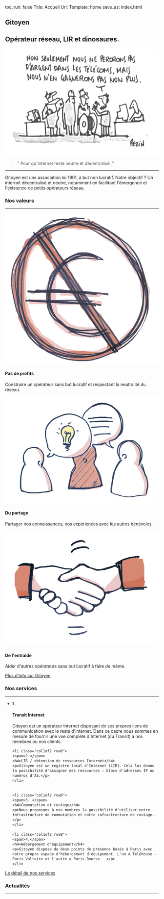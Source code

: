 toc_run: false
Title: Accueil
Url:
Template: home
save_as: index.html

<section class="col1of1 m3t">
  <div class="col1of2">
    <h1>Gitoyen</h1>
    <h2>Opérateur réseau, LIR et dinosaures.</h2>
  </div>

  <img class="col1of2" src="../images/pessin2.png" alt="Pas de profits">

  <blockquote class="col1of2"><p>" Pour qu'Internet reste neutre et décentralisé. "</p></blockquote>
  <div class="clearfix"></div>
  <hr id="first-sep">

  <div class="pre1of3 col2of3">
  <p class="presentation m1">
  Gitoyen est une association loi 1901, à but non lucratif. Notre objectif ? Un internet décentralisé et neutre, notamment en facilitant l'émergence et l'existence de petits opérateurs réseau.
  </p>
  </div>

</section>

<section class="col1of1 m1y">
<div class="col1of1">
  <h3><span>Nos valeurs</span></h3>
  <hr>
  </div>

  <div class="col1of3">
    <div class="col1of1 row7 p2">
      <img src="../images/nonprofit.jpg" alt="Pas de profits" class="pre1of6 col2of3">
    </div>
    <h4>Pas de profits</h4>
    <p>Construire un opérateur sans but lucratif et respectant la neutralité du réseau.</p>
  </div>

  <div class="col1of3">
    <img src="../images/partager.jpg" alt="Du partage" class="col1of1 row7 p2">
    <h4>Du partage</h4>
    <p>Partager nos connaissances, nos expériences avec les autres bénévoles.</p>
  </div>

  <div class="col1of3">
    <img src="../images/collaborer.jpg" alt="De l'entraide" class="col1of1 row7 p2">
    <h4>De l'entraide</h4>
    <p>Aider d'autres opérateurs sans but lucratif à faire de même.</p>
  </div>

  <a href="gitoyen.html" class="bouton">Plus d'info sur Gitoyen</a>

</section>


<section class="col1of1 m1y">

  <h3><span>Nos services</span></h3>
  <hr>
  <ul class="services">
    <li class="col1of2 row8">
    <span>1.</span>
    <h4>Transit Internet</h4>
    <p>Gitoyen est un opérateur Internet disposant de ses propres liens de communication avec le reste d'Internet. Dans ce cadre nous sommes en mesure de fournir une vue complète d'Internet (du Transit) à nos membres ou nos clients.</p>
    </li>

    <li class="col1of2 row8">
    <span>2.</span>
    <h4>LIR / obtention de ressources Internet</h4>
    <p>Gitoyen est un registre local d'Internet (LIR). Cela lui donne la possibilité d'assigner des ressources : blocs d'adresses IP ou numéros d'AS.</p>
    </li>


    <li class="col1of2 row8">
    <span>3. </span>
    <h4>Commutation et routage</h4>
    <p>Nous proposons à nos membres la possibilité d'utiliser notre infrastructure de commutation et notre infrastructure de routage.</p>
    </li>

    <li class="col1of2 row8">
    <span>4.</span>
    <h4>Hébergement d'équipement</h4>
    <p>Gitoyen dispose de deux points de présence basés à Paris avec notre propre espace d'hébergement d'équipement. L'un à Téléhouse - Paris Voltaire et l'autre à Paris Bourse.  </p>
    </li>
  </ul>
  <a href="services-de-gitoyen.html" class="bouton">Le détail de nos services</a>

</section>

<section class="col1of1 m1y">
  <h3><span>Actualités</span></h3>
  <hr>
</section>

